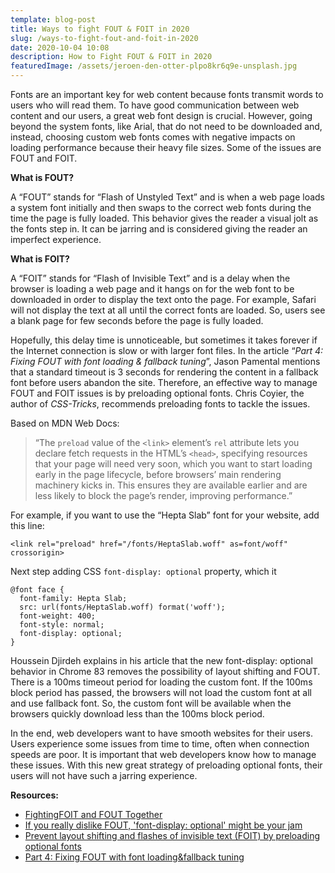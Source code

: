 ```yaml
---
template: blog-post
title: Ways to fight FOUT & FOIT in 2020
slug: /ways-to-fight-fout-and-foit-in-2020
date: 2020-10-04 10:08
description: How to Fight FOUT & FOIT in 2020
featuredImage: /assets/jeroen-den-otter-plpo8kr6q9e-unsplash.jpg
---
```

Fonts are an important key for web content because fonts transmit words to users who will read them. To have good communication between web content and our users, a great web font design is crucial. However, going beyond the system fonts, like Arial, that do not need to be downloaded and, instead, choosing custom web fonts comes with negative impacts on loading performance because their heavy file sizes. Some of the issues are FOUT and FOIT.

**What is FOUT?**

A “FOUT” stands for “Flash of Unstyled Text” and is when a web page loads a system font initially and then swaps to the correct web fonts during the time the page is fully loaded. This behavior gives the reader a visual jolt as the fonts step in. It can be jarring and is considered giving the reader an imperfect experience.

**What is FOIT?**

A “FOIT” stands for “Flash of Invisible Text” and is a delay when the browser is loading a web page and it hangs on for the web font to be downloaded in order to display the text onto the page. For example, Safari will not display the text at all until the correct fonts are loaded. So, users see a blank page for few seconds before the page is fully loaded.

Hopefully, this delay time is unnoticeable, but sometimes it takes forever if the Internet connection is slow or with larger font files. In the article “*Part 4: Fixing FOUT with font loading & fallback tuning*”, Jason Pamental mentions that a standard timeout is 3 seconds for rendering the content in a fallback font before users abandon the site. Therefore, an effective way to manage FOUT and FOIT issues is by preloading optional fonts. Chris Coyier, the author of *CSS-Tricks*, recommends preloading fonts to tackle the issues.

Based on MDN Web Docs:

> “The `preload` value of the `<link>` element’s `rel` attribute lets you declare fetch requests in the HTML’s `<head>`, specifying resources that your page will need very soon, which you want to start loading early in the page lifecycle, before browsers’ main rendering machinery kicks in. This ensures they are available earlier and are less likely to block the page’s render, improving performance.”

For example, if you want to use the “Hepta Slab” font for your website, add this line:

`<link rel="preload" href="/fonts/HeptaSlab.woff" as=font/woff" crossorigin>`

Next step adding CSS `font-display: optional` property, which it

```
@font face {
  font-family: Hepta Slab;
  src: url(fonts/HeptaSlab.woff) format('woff');
  font-weight: 400;
  font-style: normal;
  font-display: optional;
}
```

Houssein Djirdeh explains in his article that the new font-display: optional behavior in Chrome 83 removes the possibility of layout shifting and FOUT. There is a 100ms timeout period for loading the custom font. If the 100ms block period has passed, the browsers will not load the custom font at all and use fallback font. So, the custom font will be available when the browsers quickly download less than the 100ms block period.

In the end, web developers want to have smooth websites for their users. Users experience some issues from time to time, often when connection speeds are poor. It is important that web developers know how to manage these issues. With this new great strategy of preloading optional fonts, their users will not have such a jarring experience.

**Resources:**

* [FightingFOIT and FOUT Together](https://css-tricks.com/fighting-foit-and-fout-together/)
* [If you really dislike FOUT, 'font-display: optional' might be your jam](https://css-tricks.com/really-dislike-fout-font-display-optional-might-jam/)
* [](https://css-tricks.com/really-dislike-fout-font-display-optional-might-jam/)[Prevent layout shifting and flashes of invisible text (FOIT) by preloading optional fonts](https://web.dev/preload-optional-fonts/)
* [Part 4: Fixing FOUT with font loading&fallback tuning](https://rwt.io/typography-tips/part-4-fixing-fout-font-loading-fallback-tuning)